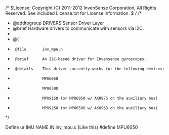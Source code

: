 /*
 $License:
    Copyright (C) 2011-2012 InvenSense Corporation, All Rights Reserved.
    See included License.txt for License information.
 $
 */
/**
 *  @addtogroup  DRIVERS Sensor Driver Layer
 *  @brief       Hardware drivers to communicate with sensors via I2C.
 *
 *  @{
 *      @file       inv_mpu.h
 *      @brief      An I2C-based driver for Invensense gyroscopes.
 *      @details    This driver currently works for the following devices:
 *                  MPU6050
 *                  MPU6500
 *                  MPU9150 (or MPU6050 w/ AK8975 on the auxiliary bus)
 *                  MPU9250 (or MPU6500 w/ AK8963 on the auxiliary bus)
 */

Define ur IMU NAME IN inv_mpu.c
(Like this)
#define MPU6050
